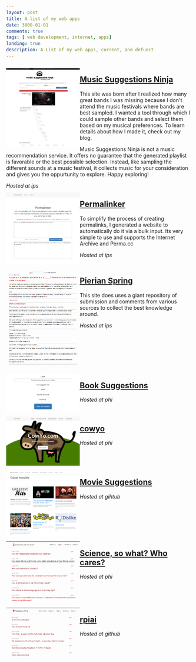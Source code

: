 ```yaml
---
layout: post
title: A list of my web apps
date: 3000-01-01
comments: true
tags: [ web development, internet, apps]
landing: true
description: A List of my web apps, current, and defunct
---
```



<div class="clearfix">

<div class="nav">
<img src='/assets/images/screencapture-www-musicsuggestions-ninja-1443972446616.png' width=200></img>
  </div>

  <section>
    <span><h2><a href="http://www.musicsuggestions.ninja" class="checkUrl">Music Suggestions Ninja</a></h2>
</span>
    <p>This site was born after I realized how many great bands I was missing because I don't attend the music festivals where bands are best sampled. I wanted a tool through which I could sample other bands and select them based on my musical preferences. To learn details about how I made it, check out my blog.</p>
  </section>

  <section>
    <p>Music Suggestions Ninja is not a music recommendation service. It offers no guarantee that the generated playlist is favorable or the best possible selection. Instead, like sampling the different sounds at a music festival, it collects music for your consideration and gives you the oppurtunity to explore. Happy exploring!</p>
  </section>

  <section>
  <i>Hosted at ips</i>
  </section>


</div>

<div class="clearfix">

<div class="nav">
<img src='/assets/images/screencapture-permalinker-duckdns-org-1443981521738.png' width=200></img>
  </div>

  <section>
    <span><h2><a href="http://permalinker.duckdns.org" class="checkUrl">Permalinker</a></h2>
</span>
    <p>To simplify the process of creating permalinks, I generated a website to automatically do it via a bulk input. Its very simple to use and supports the Internet Archive and Perma.cc</p>
  </section>

  <section>
  <i>Hosted at ips</i>
  </section>

</div>


<div class="clearfix">

<div class="nav">
<img src='/assets/images/screencapture-pierian-duckdns-org-1443981220361.png' width=200></img>
  </div>

  <section>
    <span><h2><a href="http://pierian.duckdns.org" class="checkUrl">Pierian Spring</a></h2>
</span>
    <p>This site does uses a giant repository of submission and comments from various sources to collect the best knowledge around.</p>
  </section>

  <section>
  <i>Hosted at ips</i>
  </section>

</div>

<div class="clearfix">

<div class="nav">
<img src='/assets/images/screencapture-book-duckdns-org-1443981737841.png' width=200></img>
  </div>

  <section>
    <span><h2><a href="http://book.duckdns.org" class="checkUrl">Book Suggestions</a></h2>
</span>
    <p></p>
  </section>

  <section>
  <i>Hosted at phi</i>
  </section>

</div>



<div class="clearfix">

<div class="nav">
<img src='/assets/images/screencapture-cowyo-com-about-1443981758949.png' width=200></img>
  </div>

  <section>
    <span><h2><a href="http://cowyo.com/about" class="checkUrl">cowyo</a></h2>
</span>
    <p></p>
  </section>

  <section>
  <i>Hosted at phi</i>
  </section>

</div>

<div class="clearfix">

<div class="nav">
<img src='/assets/images/screencapture-goodmovies-ninja-1443981773458.png' width=200></img>
  </div>

  <section>
    <span><h2><a href="http://goodmovies.ninja" class="checkUrl">Movie Suggestions</a></h2>
</span>
    <p></p>
  </section>

  <section>
  <i>Hosted at gihtub</i>
  </section>

</div>

<div class="clearfix">

<div class="nav">
<img src='/assets/images/screencapture-sciencesowhatwhocares-xyz-1443981799655.png' width=200></img>
  </div>

  <section>
    <span><h2><a href="http://sciencesowhatwhocares.xyz" class="checkUrl">Science, so what? Who cares?</a></h2>
</span>
    <p></p>
  </section>

  <section>
  <i>Hosted at phi</i>
  </section>

</div>

<div class="clearfix">

<div class="nav">
<img src='/assets/images/screencapture-rpiai-com-1443981810759.png' width=200></img>
  </div>

  <section>
    <span><h2><a href="http://rpiai.com" class="checkUrl">rpiai</a></h2>
</span>
    <p></p>
  </section>

  <section>
  <i>Hosted at github</i>
  </section>

</div>


<style>
.clearfix {
    overflow: auto;
}

.nav {
    float: left;
    margin-top:10px;
    width: 200px;
}

.section {
    margin-left: 206px;
}
</style>
<script src="https://ajax.googleapis.com/ajax/libs/jquery/1.11.3/jquery.min.js"></script>
<script>
function isValidURL(url) {
    var encodedURL = encodeURIComponent(url);
    var isValid = false;
    $.ajax({
      url: "https://query.yahooapis.com/v1/public/yql?q=select%20*%20from%20html%20where%20url%3D%22" + encodedURL + "%22&format=json",
      type: "get",
      async: false,
      dataType: "json",
      success: function(data) {
        isValid = data.query.results != null;
      },
      error: function(){
        isValid = false;
      }
    });
    return isValid;
}



$( document ).ready(function() {
      setTimeout(function() {
  $( "a.checkUrl" ).each(function() {
    var ele = $( this );
      console.log(ele.attr('href'));
    if (isValidURL(ele.attr('href')) == true) {
       ele.after( "&nbsp;<img src='https://img.shields.io/badge/website-online-green.svg'>"  );
    } else {
               ele.after( "&nbsp;<img src='https://img.shields.io/badge/website-offline-red.svg'>"  );
    }
  });
    }, 100);
});
</script>

